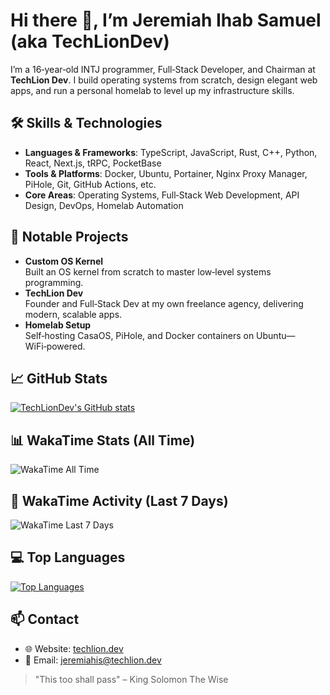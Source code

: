 <!--
README for Jeremiah Ihab Samuel
-->

# Hi there 👋, I’m Jeremiah Ihab Samuel (aka TechLionDev)

I’m a 16‑year‑old INTJ programmer, Full‑Stack Developer, and Chairman at **TechLion Dev**. I build operating systems from scratch, design elegant web apps, and run a personal homelab to level up my infrastructure skills.

## 🛠️ Skills & Technologies

- **Languages & Frameworks**: TypeScript, JavaScript, Rust, C++, Python, React, Next.js, tRPC, PocketBase  
- **Tools & Platforms**: Docker, Ubuntu, Portainer, Nginx Proxy Manager, PiHole, Git, GitHub Actions, etc.
- **Core Areas**: Operating Systems, Full‑Stack Web Development, API Design, DevOps, Homelab Automation

## 🔭 Notable Projects

- **Custom OS Kernel**  
  Built an OS kernel from scratch to master low‑level systems programming.  
- **TechLion Dev**  
  Founder and Full‑Stack Dev at my own freelance agency, delivering modern, scalable apps.  
- **Homelab Setup**  
  Self‑hosting CasaOS, PiHole, and Docker containers on Ubuntu—WiFi‑powered.

## 📈 GitHub Stats
[![TechLionDev's GitHub stats](https://github-readme-stats-lilac-five-10.vercel.app/api?username=TechLionDev&show_icons=true&theme=radical)](https://github.com/TechLionDev)

## 📊 WakaTime Stats (All Time)

![WakaTime All Time](https://github-readme-stats-lilac-five-10.vercel.app/api/wakatime?username=TechLionDev&api_domain=waka.techlion.dev&bg_color=1A202C&title_color=2F855A&icon_color=2F855A&text_color=ffffff&custom_title=WakaTime+Stats+(All+Time))

## 📆 WakaTime Activity (Last 7 Days)

![WakaTime Last 7 Days](https://github-readme-stats-lilac-five-10.vercel.app/api/wakatime?username=TechLionDev&api_domain=waka.techlion.dev&range=last_7_days&bg_color=1A202C&title_color=2F855A&icon_color=2F855A&text_color=ffffff&custom_title=WakaTime+Activity+(Last+7+Days))

## 💻 Top Languages

[![Top Languages](https://github-readme-stats-lilac-five-10.vercel.app/api/top-langs/?username=TechLionDev&layout=compact&bg_color=1A202C&title_color=2F855A&icon_color=2F855A&text_color=ffffff&custom_title=Top+Languages&langs_count=5)](https://github.com/TechLionDev)

## 📫 Contact

- 🌐 Website: [techlion.dev](https://www.techlion.dev)  
- 📧 Email: jeremiahis@techlion.dev

> "This too shall pass" – King Solomon The Wise
